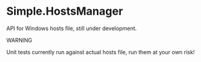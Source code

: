 Simple.HostsManager
===================

API for Windows hosts file, still under development.

WARNING

Unit tests currently run against actual hosts file, run them at your own risk!
